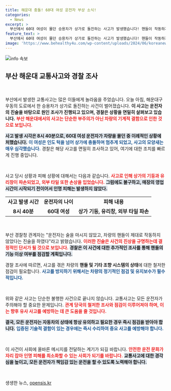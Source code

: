 ```yaml
---
title: 해운대 충돌! 60대 여성 운전자 부상 소식!
categories:
  - News
excerpt: >
  부산에서 60대 여성이 몰던 승용차가 상가로 돌진하는 사고가 발생했습니다! 핸들이 작동하지 않았다는 진술이 사고 원인으로 조사되고 있으며, 다행히 인명 피해는 없었습니다. 클릭해서 사건의 전말을 확인하세요!
feature_text: >
  부산에서 60대 여성이 몰던 승용차가 상가로 돌진하는 사고가 발생했습니다! 핸들이 작동하지 않았다는 진술이 사고 원인으로 조사되고 있으며, 다행히 인명 피해는 없었습니다. 클릭해서 사건의 전말을 확인하세요!
image: 'https://www.behealthy4u.com/wp-content/uploads/2024/06/koreanews.jpg'
---
```


<p><img src="https://www.behealthy4u.com/wp-content/uploads/2024/06/koreanews.jpg" alt="info 속보" /></p>

<h2 data-ke-size="size26">부산 해운대 교통사고와 경찰 조사</h2>

<p data-ke-size="size16">&nbsp;</p>

<p>부산에서 발생한 교통사고는 많은 이들에게 놀라움을 주었습니다. 오늘 아침, 해운대구 우동의 도로에서 한 승용차가 상가로 돌진하는 사건이 벌어졌습니다. <strong>이 사고는 운전자의 진술을 바탕으로 원인 조사가 진행되고 있으며, 경찰은 상황을 면밀히 살펴보고 있습니다.</strong> <b><span style="color: #ee2323;">부산 해운대에서의 사고는 단순한 부주의가 아닌 차량의 기계적 결함으로 인한 것으로 보입니다.</span></b></p>

<p><b><span style="background-color: #21538527;">사고 발생 시각은 8시 40분으로, 60대 여성 운전자가 차량을 몰던 중 이례적인 상황에 처했습니다.</span></b> <b><span style="color: #1a5490;">이 여성은 인도 턱을 넘어 상가에 충돌하며 멈추게 되었고, 사고의 모양새는 매우 심각했습니다.</span></b> 경찰은 해당 사고를 면밀히 조사하고 있어, 여기에 대한 조치를 빠르게 진행 중입니다. </p>

<p data-ke-size="size16">&nbsp;</p>

<p>사고 당시 상황과 피해 상황에 대해서는 다음과 같습니다. <b><span style="color: #ee2323;">사고로 인해 상가의 기둥과 유리창이 파손되었고, 외부 타일 또한 손상을 입었습니다.</span></b> <b><span style="background-color: #21538527;">그럼에도 불구하고, 매장의 영업 시간이 시작되기 전이어서 인명 피해는 발생하지 않았다.</span></b></p>

<table>
    <tr>
        <td style="text-align: center; height: 17px;"><b>사고 발생 시간</b></td>
        <td style="text-align: center; height: 17px;"><b>운전자의 나이</b></td>
        <td style="text-align: center; height: 17px;"><b>피해 내용</b></td>
    </tr>
    <tr>
        <td style="text-align: center; height: 17px;"><b>8시 40분</b></td>
        <td style="text-align: center; height: 17px;"><b>60대 여성</b></td>
        <td style="text-align: center; height: 17px;"><b>상가 기둥, 유리창, 외부 타일 파손</b></td>
    </tr>
</table>

<p data-ke-size="size16">&nbsp;</p>

<p>부산 경찰청 관계자는 "운전자는 술을 마시지 않았고, 차량의 핸들이 제대로 작동하지 않았다는 진술을 하였다"라고 밝혔습니다. <b><span style="color: #ee2323;">이러한 진술은 사건의 진상을 규명하는데 결정적인 단서가 될 것으로 보입니다.</span></b> <b><span style="background-color: #21538527;">경찰은 이 사건에 대한 추가적인 조사를 통해 핸들의 기능 이상 여부를 점검할 계획입니다.</span></b></p>

<p>경찰 조사에 따르면, 사고를 겪은 차량의 <strong>핸들 및 기타 조향 시스템의 상태</strong>에 대한 철저한 점검이 필요합니다. <b><span style="color: #1a5490;">사고를 방지하기 위해서는 차량의 정기적인 점검 및 유지보수가 필수적입니다.</span></b> </p>

<p data-ke-size="size16">&nbsp;</p>

<p>위와 같은 사고는 단순한 불행한 사건으로 끝나지 않습니다. 교통사고는 모든 운전자가 주의해야 할 중요한 문제입니다. <b><span style="color: #ee2323;">관계 당국의 철저한 조사와 점검이 이루어져야 하며, 이는 향후 유사 사고를 예방하는 데 큰 도움을 줄 것입니다.</span></b> </p>

<p><b><span style="background-color: #21538527;">결국, 모든 운전자는 자동차의 상태에 항상 유의하고 필요한 경우 즉시 점검을 받아야 합니다.</span></b> <b><span style="color: #1a5490;">입증된 기술적 결함이 있는 경우에는 즉시 수리하여 중요 사고를 예방해야 합니다.</span></b></p>

<p data-ke-size="size16">&nbsp;</p>

<p>이 사건이 사회에 올바른 메시지를 전달하는 계기가 되길 바랍니다. <b><span style="color: #ee2323;">안전한 운전 문화가 자리 잡아 인명 피해를 최소화할 수 있는 사회가 되기를 바랍니다.</span></b> <b><span style="background-color: #21538527;">교통사고에 대한 경각심을 높이고, 모든 운전자가 책임감 있는 운전을 할 수 있도록 노력해야 합니다.</span></b></p>

<p data-ke-size="size16">&nbsp;</p>
생생한 뉴스, <a href="https://opensis.kr" rel="dofollow">opensis.kr</a>


